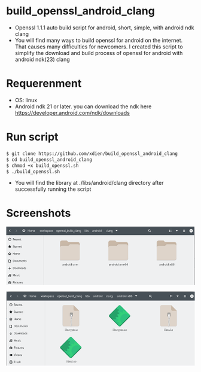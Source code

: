 # build_openssl_android_clang
- Openssl 1.1.1 auto build script for android, short, simple, with android ndk clang 
- You will find many ways to build openssl for android on the internet. That causes many difficulties for newcomers. I created this script to simplify the download and build process of openssl for android with android ndk(23) clang 
# Requerenment
- OS: linux
- Android ndk 21 or later. you can download the ndk here https://developer.android.com/ndk/downloads
# Run script
```
$ git clone https://github.com/xdien/build_openssl_android_clang
$ cd build_openssl_android_clang
$ chmod +x build_openssl.sh
$ ./build_openssl.sh
```
- You will find the library at ./libs/android/clang directory after successfully running the script 
# Screenshots
 ![Openssl library folder built successfully](/screenshots/sc_1.png)
 
 ![openssl dynamic library](/screenshots/sc_2.png)
